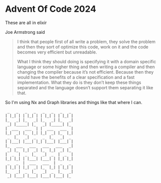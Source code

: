 # Advent Of Code 2024

These are all in elixir

Joe Armstrong said

> I think that people first of all write a problem, they solve the problem and
> then they sort of optimize this code, work on it and the code becomes very
> efficient but unreadable.
>
> What I think they should doing is specifying it
> with a domain specific language or some higher thing and then writing a
> compiler and then changing the compiler because it’s not efficient. Because
> then they would have the benefits of a clear specification and a fast
> implementation. What they do is they don’t keep these things separated and
> the language doesn’t support them separating it like that.

So I'm using Nx and Graph libraries and things like that where I can.

```
 _   _   _   _   _   _   _   _ 
| |_| | | |_| | | |_| | | |_| |
|_   _| |_   _| |_   _| |_   _|
 _| |_____| |_   _| |_____| |_ 
|  ___   ___  | |  ___   ___  |
|_|  _| |_  |_| |_|  _| |_  |_|
 _  |_   _|  _   _  |_   _|  _ 
| |___| |___| |_| |___| |___| |
|_   ___   ___   ___   ___   _|
 _| |_  |_|  _| |_  |_|  _| |_ 
|  _  |  _  |_   _|  _  |  _  |
|_| |_| | |___| |___| | |_| |_|
 _   _  |  ___   ___  |  _   _ 
| |_| | |_|  _| |_  |_| | |_| |
|_   _|  _  |_   _|  _  |_   _|
 _| |___| |___| |___| |___| |_ 
```
